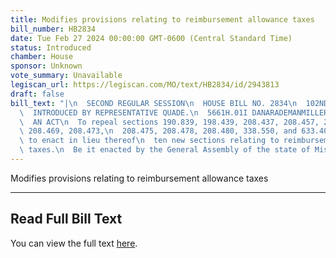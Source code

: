 ```yaml
---
title: Modifies provisions relating to reimbursement allowance taxes
bill_number: HB2834
date: Tue Feb 27 2024 00:00:00 GMT-0600 (Central Standard Time)
status: Introduced
chamber: House
sponsor: Unknown
vote_summary: Unavailable
legiscan_url: https://legiscan.com/MO/text/HB2834/id/2943813
draft: false
bill_text: "|\n  SECOND REGULAR SESSION\n  HOUSE BILL NO. 2834\n  102ND GENERAL ASSEMBLY\n\
  \  INTRODUCED BY REPRESENTATIVE QUADE.\n  5661H.01I DANARADEMANMILLER,ChiefClerk\n\
  \  AN ACT\n  To repeal sections 190.839, 198.439, 208.437, 208.457, 208.463, 208.467,\
  \ 208.469, 208.473,\n  208.475, 208.478, 208.480, 338.550, and 633.401, RSMo, and\
  \ to enact in lieu thereof\n  ten new sections relating to reimbursement allowance\
  \ taxes.\n  Be it enacted by the General Assembly of the state of Missouri, as follows:"
---
```

Modifies provisions relating to reimbursement allowance taxes

---

## Read Full Bill Text

You can view the full text [here](https://legiscan.com/MO/text/HB2834/id/2943813).
